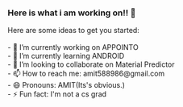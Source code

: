 ### Here is what i am working on!! 👋

<!--
**Amit588986/Amit588986** is a ✨ _special_ ✨ repository because its `README.md` (this file) appears on your GitHub profile.--!>

Here are some ideas to get you started:<br><br>

- 🔭 I’m currently working on APPOINTO<br>
- 🌱 I’m currently learning ANDROID<br>
- 👯 I’m looking to collaborate on Material Predictor<br>
- 📫 How to reach me: amit588986@gmail.com<br>
- 😄 Pronouns: AMIT(Its's obvious.)<br>
- ⚡ Fun fact: I'm not a cs grad<br>
